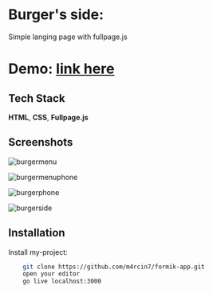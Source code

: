 
# Burger's side:

Simple langing page with fullpage.js

# Demo: [link here](https://m4rcin7.github.io/burgers-side/)



## Tech Stack

**HTML**, **CSS**, **Fullpage.js** 


## Screenshots

![burgermenu](https://github.com/markopersonally/burgers-side/assets/120672080/3b8a47ff-be77-49dd-b89b-78c259931879)

![burgermenuphone](https://github.com/markopersonally/burgers-side/assets/120672080/c04f5698-f7a4-4be8-b892-9ea02adaf30f)

![burgerphone](https://github.com/markopersonally/burgers-side/assets/120672080/5e92ee62-bbb3-4e2e-b2e8-46994099a851)

![burgerside](https://github.com/markopersonally/burgers-side/assets/120672080/031e9abd-2e4e-493f-9ce9-ba165f415e2c)



## Installation

Install my-project:

```bash
    git clone https://github.com/m4rcin7/formik-app.git
    open your editor
    go live localhost:3000
```
    
